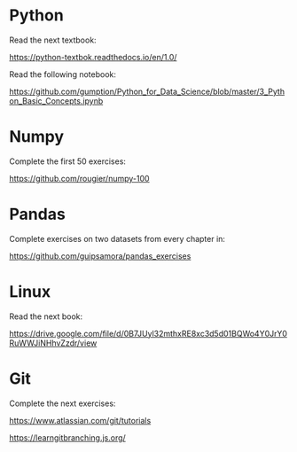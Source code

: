 # Python

Read the next textbook:

https://python-textbok.readthedocs.io/en/1.0/

Read the following notebook:

https://github.com/gumption/Python_for_Data_Science/blob/master/3_Python_Basic_Concepts.ipynb

# Numpy

Complete the first 50 exercises:

https://github.com/rougier/numpy-100

# Pandas

Complete exercises on two datasets from every chapter in:

https://github.com/guipsamora/pandas_exercises

# Linux

Read the next book:

https://drive.google.com/file/d/0B7JUyl32mthxRE8xc3d5d01BQWo4Y0JrY0RuWWJiNHhvZzdr/view

# Git 

Complete the next exercises:

https://www.atlassian.com/git/tutorials

https://learngitbranching.js.org/
